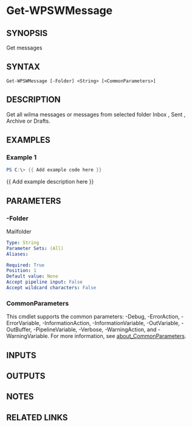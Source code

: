 ﻿---
external help file: WilmaPSWorker-help.xml
Module Name: WilmaPSWorker
online version:
schema: 2.0.0
---

# Get-WPSWMessage

## SYNOPSIS
Get messages

## SYNTAX

```
Get-WPSWMessage [-Folder] <String> [<CommonParameters>]
```

## DESCRIPTION
Get all wilma messages or messages from selected folder Inbox , Sent , Archive or Drafts.

## EXAMPLES

### Example 1
```powershell
PS C:\> {{ Add example code here }}
```

{{ Add example description here }}

## PARAMETERS

### -Folder
Mailfolder

```yaml
Type: String
Parameter Sets: (All)
Aliases:

Required: True
Position: 1
Default value: None
Accept pipeline input: False
Accept wildcard characters: False
```

### CommonParameters
This cmdlet supports the common parameters: -Debug, -ErrorAction, -ErrorVariable, -InformationAction, -InformationVariable, -OutVariable, -OutBuffer, -PipelineVariable, -Verbose, -WarningAction, and -WarningVariable. For more information, see [about_CommonParameters](http://go.microsoft.com/fwlink/?LinkID=113216).

## INPUTS

## OUTPUTS

## NOTES

## RELATED LINKS
